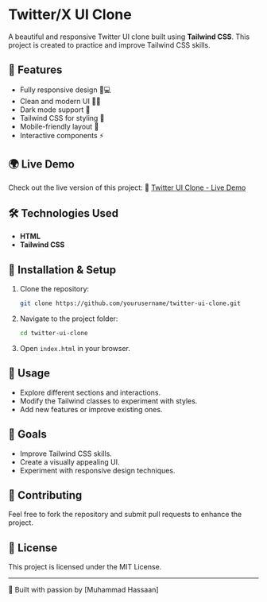 # Twitter/X UI Clone

A beautiful and responsive Twitter UI clone built using **Tailwind CSS**. This project is created to practice and improve Tailwind CSS skills.

## 🚀 Features

- Fully responsive design 📱💻
- Clean and modern UI 🧑‍🎨
- Dark mode support 🌙
- Tailwind CSS for styling 🎨
- Mobile-friendly layout 📲
- Interactive components ⚡

## 🌍 Live Demo

Check out the live version of this project:
🔗 [Twitter UI Clone - Live Demo](your-deployment-link-here)

## 🛠️ Technologies Used

- **HTML**
- **Tailwind CSS**


## 🔧 Installation & Setup

1. Clone the repository:
   ```sh
   git clone https://github.com/yourusername/twitter-ui-clone.git
   ```
2. Navigate to the project folder:
   ```sh
   cd twitter-ui-clone
   ```
3. Open `index.html` in your browser.

## 📌 Usage

- Explore different sections and interactions.
- Modify the Tailwind classes to experiment with styles.
- Add new features or improve existing ones.

## 🎯 Goals

- Improve Tailwind CSS skills.
- Create a visually appealing UI.
- Experiment with responsive design techniques.

## 🤝 Contributing

Feel free to fork the repository and submit pull requests to enhance the project.

## 📜 License

This project is licensed under the MIT License.

---

💙 Built with passion by [Muhammad Hassaan]
